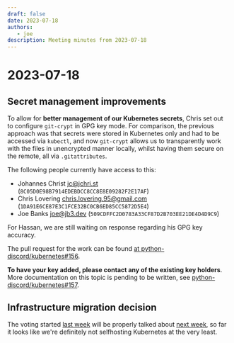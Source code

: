 ```yaml
---
draft: false
date: 2023-07-18
authors:
   - joe
description: Meeting minutes from 2023-07-18
---
```

# 2023-07-18

<!-- more -->

## Secret management improvements

To allow for **better management of our Kubernetes secrets**, Chris set
out to configure `git-crypt` in GPG key mode. For comparison, the
previous approach was that secrets were stored in Kubernetes only and
had to be accessed via `kubectl`, and now `git-crypt` allows us to
transparently work with the files in unencrypted manner locally, whilst
having them secure on the remote, all via `.gitattributes`.

The following people currently have access to this:

- Johannes Christ <jc@jchri.st>
  (`8C05D0E98B7914EDEBDCC8CC8E8E09282F2E17AF`)
- Chris Lovering <chris.lovering.95@gmail.com>
  (`1DA91E6CE87E3C1FCE32BC0CB6ED85CC5872D5E4`)
- Joe Banks <joe@jb3.dev> (`509CDFFC2D0783A33CF87D2B703EE21DE4D4D9C9`)

For Hassan, we are still waiting on response regarding his GPG key
accuracy.

The pull request for the work can be found [at
python-discord/kubernetes#156](https://github.com/python-discord/kubernetes/pull/156).

**To have your key added, please contact any of the existing key
holders**. More documentation on this topic is pending to be written,
see
[python-discord/kubernetes#157](https://github.com/python-discord/kubernetes/issues/157).

## Infrastructure migration decision

The voting started [last week](./2023-07-11.md) will be properly talked
about [next week](./2023-07-25.md), so far it looks like we're
definitely not selfhosting Kubernetes at the very least.
